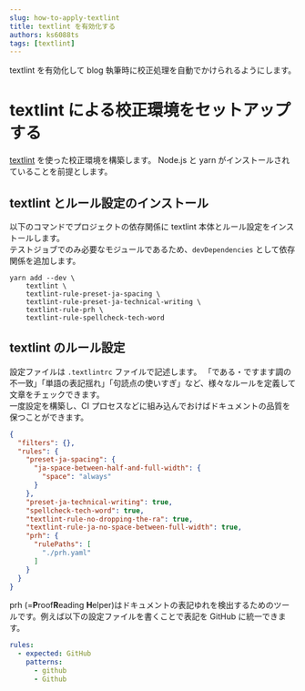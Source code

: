```yaml
---
slug: how-to-apply-textlint
title: textlint を有効化する
authors: ks6088ts
tags: [textlint]
---
```


textlint を有効化して blog 執筆時に校正処理を自動でかけられるようにします。

<!--truncate-->

# textlint による校正環境をセットアップする

[textlint](https://textlint.github.io/) を使った校正環境を構築します。
Node.js と yarn がインストールされていることを前提とします。

## textlint とルール設定のインストール

以下のコマンドでプロジェクトの依存関係に textlint 本体とルール設定をインストールします。  
テストジョブでのみ必要なモジュールであるため、`devDependencies` として依存関係を追加します。

```shell title="install dependencies"
yarn add --dev \
    textlint \
    textlint-rule-preset-ja-spacing \
    textlint-rule-preset-ja-technical-writing \
    textlint-rule-prh \
    textlint-rule-spellcheck-tech-word
```

## textlint のルール設定

設定ファイルは `.textlintrc` ファイルで記述します。
「である・ですます調の不一致」「単語の表記揺れ」「句読点の使いすぎ」など、様々なルールを定義して文章をチェックできます。  
一度設定を構築し、CI プロセスなどに組み込んでおけばドキュメントの品質を保つことができます。

```json title="textlint settings: .textlintrc"
{
  "filters": {},
  "rules": {
    "preset-ja-spacing": {
      "ja-space-between-half-and-full-width": {
        "space": "always"
      }
    },
    "preset-ja-technical-writing": true,
    "spellcheck-tech-word": true,
    "textlint-rule-no-dropping-the-ra": true,
    "textlint-rule-ja-no-space-between-full-width": true,
    "prh": {
      "rulePaths": [
        "./prh.yaml"
      ]
    }
  }
}
```

prh (=**P**roof**R**eading **H**elper)はドキュメントの表記ゆれを検出するためのツールです。例えば以下の設定ファイルを書くことで表記を GitHub に統一できます。

```yaml title="prh settings: prh.yaml"
rules:
  - expected: GitHub
    patterns:
      - github
      - Github
```
